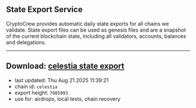 ## State Export Service
CryptoCrew provides automatic daily state exports for all chains we validate. State export files can be used as genesis files and are a snapshot of the current blockchain state, including all validators, accounts, balances and delegations.

---
**Download: [celestia state export](https://dl-eu2.ccvalidators.com/SERVICE/celestia/celestia_export_7085993.json)**
---

- last updated: Thu Aug 21 2025 11:39:21
- chain id: `celestia`
- export height: `7085993`
- use for: airdrops, local tests, chain recovery
